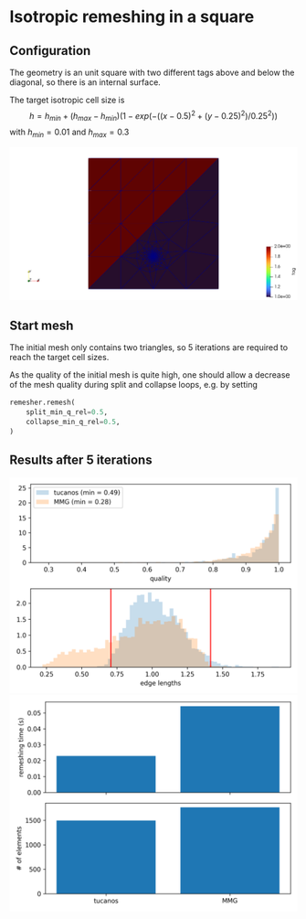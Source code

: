 # Isotropic remeshing in a square

## Configuration

The geometry is an unit square with two different tags above and below the diagonal, so there is an internal surface.

The target isotropic cell size is 
$$h = h_{min} + (h_{max} - h_{min})  (
            1 - exp(-((x - 0.5)^2 + (y - 0.25)^2) / 0.25^2)
        )$$
with $h_{min} = 0.01$ and $h_{max} = 0.3$

![Config](mesh.png)

## Start mesh

The initial mesh only contains two triangles, so 5 iterations are required to reach the target cell sizes.

As the quality of the initial mesh is quite high, one should allow a decrease of the mesh quality during split and collapse loops, e.g. by setting
```python
remesher.remesh(
    split_min_q_rel=0.5,
    collapse_min_q_rel=0.5,
)
```

## Results after 5 iterations

![quality](quality.png)
![perfo](perfo.png)


